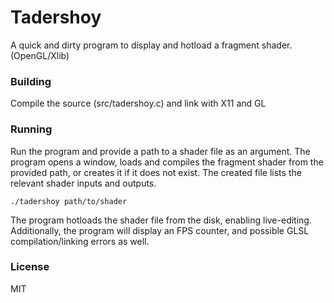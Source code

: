 # Tadershoy

A quick and dirty program to display and hotload a fragment shader. (OpenGL/Xlib)

### Building

Compile the source (src/tadershoy.c) and link with X11 and GL

### Running

Run the program and provide a path to a shader file as an argument.
The program opens a window, loads and compiles the fragment shader from the provided path, or creates it if it does not exist. The created file lists the relevant shader inputs and outputs.

`./tadershoy path/to/shader`

The program hotloads the shader file from the disk, enabling live-editing.
Additionally, the program will display an FPS counter, and possible GLSL compilation/linking errors as well.

### License

MIT
